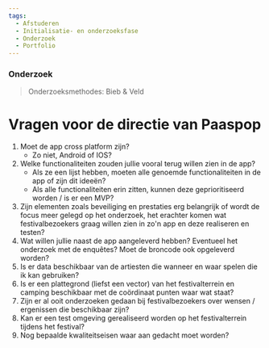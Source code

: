 ```yaml
---
tags:
  - Afstuderen
  - Initialisatie- en onderzoeksfase
  - Onderzoek
  - Portfolio
---
```

### Onderzoek
> Onderzoeksmethodes: Bieb & Veld

# Vragen voor de directie van Paaspop
1. Moet de app cross platform zijn?
    * Zo niet, Android of IOS?
2. Welke functionaliteiten zouden jullie vooral terug willen zien in de app?
    * Als ze een lijst hebben, moeten alle genoemde functionaliteiten in de app of zijn dit ideeën? 
    * Als alle functionaliteiten erin zitten, kunnen deze geprioritiseerd worden / is er een MVP?
3. Zijn elementen zoals beveiliging en prestaties erg belangrijk of wordt de focus meer gelegd op het onderzoek, het erachter komen wat festivalbezoekers graag willen zien in zo'n app en deze realiseren en testen? 
4. Wat willen jullie naast de app aangeleverd hebben? Eventueel het onderzoek met de enquêtes? Moet de broncode ook opgeleverd worden?
5. Is er data beschikbaar van de artiesten die wanneer en waar spelen die ik kan gebruiken?
6. Is er een plattegrond (liefst een vector) van het festivalterrein en camping beschikbaar met de coördinaat punten waar wat staat?
7. Zijn er al ooit onderzoeken gedaan bij festivalbezoekers over wensen / ergenissen die beschikbaar zijn?
8. Kan er een test omgeving gerealiseerd worden op het festivalterrein tijdens het festival?
9. Nog bepaalde kwaliteitseisen waar aan gedacht moet worden?